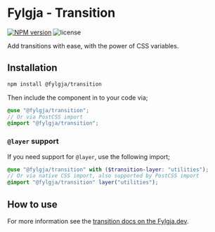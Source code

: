 # Fylgja - Transition

[![NPM version](https://img.shields.io/npm/v/@fylgja/transition)](https://www.npmjs.org/package/@fylgja/transition)
![license](https://img.shields.io/github/license/fylgja/fylgja)

Add transitions with ease, with the power of CSS variables.

## Installation

```bash
npm install @fylgja/transition
```

Then include the component in to your code via;

```scss
@use "@fylgja/transition";
// Or via PostCSS import
@import "@fylgja/transition";
```

### `@layer` support

If you need support for `@layer`,
use the following import;

```scss
@use "@fylgja/transition" with ($transition-layer: "utilities");
// Or via native CSS import, also supported by PostCSS import
@import "@fylgja/transition" layer("utilities");
```

## How to use

For more information see the [transition docs on the Fylgja.dev](https://fylgja.dev/components/transition/).
